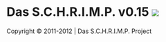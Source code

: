 Das S.C.H.R.I.M.P. v0.15 ![](https://raw.github.com/TheB3Rt0z/schrimp/master/.inc/img/schrimp_favicon.ico "")
=============================================================================================================








Copyright © 2011-2012 | Das S.C.H.R.I.M.P. Project